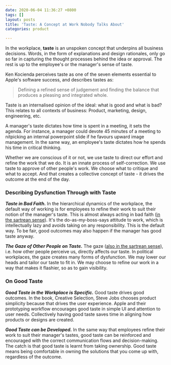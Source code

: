 ```yaml
---
date: 2020-06-04 11:36:27 +0800
tags: []
layout: posts
title: 'Taste: A Concept at Work Nobody Talks About'
categories: product

---
```

In the workplace, **taste** is an unspoken concept that underpins all business decisions. Words, in the form of explanations and design rationales, only go so far in capturing the thought processes behind the idea or approval. The rest is up to the employee's or the manager's sense of taste. 

Ken Kocienda perceives taste as one of the seven elements essential to Apple's software success, and describes tastes as:

> Defining a refined sense of judgement and finding the balance that produces a pleasing and integrated whole.

Taste is an internalised opinion of the ideal: what is good and what is bad? This relates to all contexts of business: Product, marketing, design, engineering, etc. 

A manager's taste dictates how time is spent in a meeting, it sets the agenda. For instance, a manager could devote 45 minutes of a meeting to nitpicking an internal powerpoint slide if he favours upward image management. In the same way, an employee's taste dictates how he spends his time in critical thinking.

Whether we are conscious of it or not, we use taste to direct our effort and refine the work that we do. It is an innate process of self-correction. We use taste to approve of other people's work. We choose what to critique and what to accept. And that creates a collective concept of taste -  it drives the outcome at the end of the day.

### Describing Dysfunction Through with Taste

**_Taste in Bad Faith._** In the hierarchical dynamics of the workplace, the default way of working is for employees to refine their work to suit their notion of the manager's taste. This is almost always acting in bad faith ([in the sartrean sense](https://en.wikipedia.org/wiki/Bad_faith_(existentialism))). It's the do-as-my-boss-says attitude to work, which is intellectually lazy and avoids taking on any responsibility. This is the default way. To be fair, good outcomes may also happen if the manager has good taste anyway.

**_The Gaze of Other People on Taste._** The gaze ([also in the sartrean sense](https://en.wikipedia.org/wiki/Gaze)), i.e. how other people perceive us, directly affects our taste. In political workplaces, the gaze creates many forms of dysfunction. We may lower our heads and tailor our taste to fit in. We may choose to refine our work in a way that makes it flashier, so as to gain visibility.

### On Good Taste

**_Good Taste in the Workplace is Specific._** Good taste drives good outcomes. In the book, Creative Selection, Steve Jobs chooses product simplicity because that drives the user experience. Apple and their prototyping workflow encourages good taste in simple UI and attention to user needs. Collectively having good taste saves time in aligning how products or designs are created.

**_Good Taste can be Developed._** In the same way that employees refine their work to suit their manager's tastes, good taste can be reinforced and encouraged with the correct communication flows and decision-making. The catch is that good taste is learnt from taking ownership. Good taste means being comfortable in owning the solutions that you come up with, regardless of the outcome.